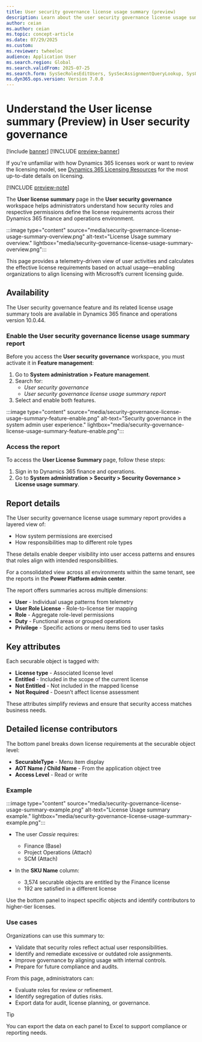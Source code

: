 ```yaml
---
title: User security governance license usage summary (preview)
description: Learn about the user security governance license usage summary report that is in preview for Dynamics 365 finance and operations apps.
author: ceian  
ms.author: ceian
ms.topic: concept-article
ms.date: 07/29/2025
ms.custom: 
ms.reviewer: twheeloc
audience: Application User
ms.search.region: Global
ms.search.validFrom: 2025-07-25
ms.search.form: SysSecRolesEditUsers, SysSecAssignmentQueryLookup, SysQueryForm, SysSecRoleExcludeUsers
ms.dyn365.ops.version: Version 7.0.0
---
```


# Understand the User license summary (Preview) in User security governance

[!include [banner](../includes/banner.md)]
[!INCLUDE [preview-banner](~/../shared-content/shared/preview-includes/preview-banner.md)]

If you're unfamiliar with how Dynamics 365 licenses work or want to review the licensing model, see [Dynamics 365 Licensing Resources](https://www.microsoft.com/licensing/terms/product/ForOnlineServices/all) for the most up-to-date details on licensing.

[!INCLUDE [preview-note](~/../shared-content/shared/preview-includes/preview-note-d365.md)]

The **User license summary** page in the **User security governance** workspace helps administrators understand how security roles and respective permissions define the license requirements across their Dynamics 365 finance and operations environment.

:::image type="content" source="media/security-governance-license-usage-summary-overview.png" alt-text="License Usage summary overview." lightbox="media/security-governance-license-usage-summary-overview.png":::

This page provides a telemetry-driven view of user activities and calculates the effective license requirements based on actual usage—enabling organizations to align licensing with Microsoft’s current licensing guide.


## Availability

The User security governance feature and its related license usage summary tools are available in Dynamics 365 finance and operations version 10.0.44.

### Enable the User security governance license usage summary report

Before you access the **User security governance** workspace, you must activate it in **Feature management**:

1. Go to **System administration > Feature management**.
1. Search for:
   - *User security governance*
   - *User security governance license usage summary report*
1. Select and enable both features.

:::image type="content" source="media/security-governance-license-usage-summary-feature-enable.png" alt-text="Security governance in the system admin user experience." lightbox="media/security-governance-license-usage-summary-feature-enable.png":::

### Access the report

To access the **User License Summary** page, follow these steps:

1. Sign in to Dynamics 365 finance and operations.
2. Go to **System administration > Security > Security Governance > License usage summary**.

## Report details

The User security governance license usage summary report provides a layered view of:
- How system permissions are exercised
- How responsibilities map to different role types

These details enable deeper visibility into user access patterns and ensures that roles align with intended responsibilities.

For a consolidated view across all environments within the same tenant, see the reports in the **Power Platform admin center**.

The report offers summaries across multiple dimensions:
- **User** - Individual usage patterns from telemetry
- **User Role License** - Role-to-license tier mapping
- **Role** - Aggregate role-level permissions
- **Duty** - Functional areas or grouped operations
- **Privilege** - Specific actions or menu items tied to user tasks

## Key attributes 

Each securable object is tagged with:
- **License type** - Associated license level
- **Entitled** - Included in the scope of the current license
- **Not Entitled** - Not included in the mapped license
- **Not Required** - Doesn’t affect license assessment 

These attributes simplify reviews and ensure that security access matches business needs.

## Detailed license contributors

The bottom panel breaks down license requirements at the securable object level:
- **SecurableType** - Menu item display
- **AOT Name / Child Name** - From the application object tree
- **Access Level** - Read or write

### Example

:::image type="content" source="media/security-governance-license-usage-summary-example.png" alt-text="License Usage summary example." lightbox="media/security-governance-license-usage-summary-example.png":::

- The user *Cassie* requires:
  - Finance (Base)
  - Project Operations (Attach)
  - SCM (Attach)

- In the **SKU Name** column:
  - 3,574 securable objects are entitled by the Finance license
  - 192 are satisfied in a different license

Use the bottom panel to inspect specific objects and identify contributors to higher-tier licenses.

### Use cases

Organizations can use this summary to:
- Validate that security roles reflect actual user responsibilities.  
- Identify and remediate excessive or outdated role assignments.  
- Improve governance by aligning usage with internal controls.  
- Prepare for future compliance and audits.  

From this page, administrators can:
- Evaluate roles for review or refinement.  
- Identify segregation of duties risks.
- Export data for audit, license planning, or governance.  

>[!Tip]
> You can export the data on each panel to Excel to support compliance or reporting needs.
